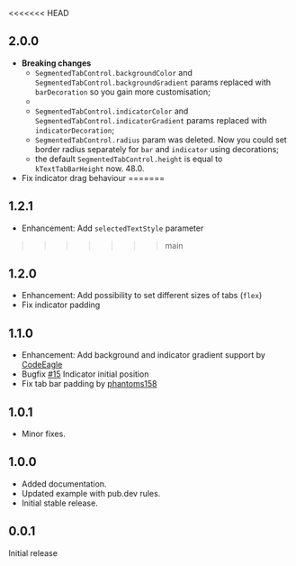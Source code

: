 <<<<<<< HEAD
## 2.0.0

* **Breaking changes**
    * `SegmentedTabControl.backgroundColor` and `SegmentedTabControl.backgroundGradient` params replaced with `barDecoration` so you gain more
      customisation;
    *
    * `SegmentedTabControl.indicatorColor` and `SegmentedTabControl.indicatorGradient` params replaced with `indicatorDecoration`;
    * `SegmentedTabControl.radius` param was deleted. Now you could set border radius separately for `bar` and `indicator`
      using decorations;
    * the default `SegmentedTabControl.height` is equal to `kTextTabBarHeight` now. 48.0.
* Fix indicator drag behaviour
=======
## 1.2.1

* Enhancement: Add `selectedTextStyle` parameter
>>>>>>> main

## 1.2.0

* Enhancement: Add possibility to set different sizes of tabs (`flex`)
* Fix indicator padding

## 1.1.0

* Enhancement: Add background and indicator gradient support
  by [CodeEagle](https://github.com/CodeEagle)
* Bugfix [#15](https://github.com/LanarsInc/animated-segmented-tab-control/issues/15) Indicator
  initial position
* Fix tab bar padding by [phantoms158](https://github.com/phantoms158)

## 1.0.1

* Minor fixes.

## 1.0.0

* Added documentation.
* Updated example with pub.dev rules.
* Initial stable release.

## 0.0.1

Initial release
